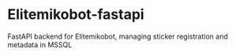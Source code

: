 # Elitemikobot-fastapi
FastAPI backend for Elitemikobot, managing sticker registration and metadata in MSSQL
